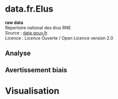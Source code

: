 # data.fr.Elus

**raw data**  
Répertoire national des élus RNE  
Source : [data.gouv.fr](https://www.data.gouv.fr/fr/datasets/repertoire-national-des-elus-1/)  
Licence : Licence Ouverte / Open Licence version 2.0

## Analyse


## Avertissement biais


# Visualisation

